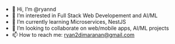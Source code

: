 - 👋 Hi, I’m @ryannd
- 👀 I’m interested in Full Stack Web Developement and AI/ML
- 🌱 I’m currently learning Microservices, NestJS
- 💞️ I’m looking to collaborate on web/mobile apps, AI/ML projects
- 📫 How to reach me: ryan2dimaranan@gmail.com

<!---
ryannd/ryannd is a ✨ special ✨ repository because its `README.md` (this file) appears on your GitHub profile.
You can click the Preview link to take a look at your changes.
--->
